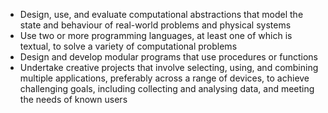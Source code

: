 - Design, use, and evaluate computational abstractions that model the state and
behaviour of real-world problems and physical systems
- Use two or more programming languages, at least one of which is textual, to solve a
variety of computational problems
- Design and develop modular programs that use procedures or functions
- Undertake creative projects that involve selecting, using, and combining multiple
applications, preferably across a range of devices, to achieve challenging goals,
including collecting and analysing data, and meeting the needs of known users
